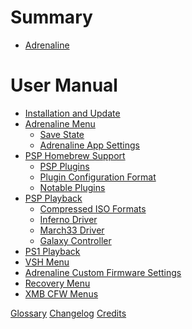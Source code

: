 # Summary

- [Adrenaline](./01-Intro.md)

# User Manual

- [Installation and Update](./02-Install.md)
- [Adrenaline Menu](./03-AdrenalineMenu.md)
	- [Save State](./03-AdrenalineMenu/01-SaveState.md)
	- [Adrenaline App Settings](./03-AdrenalineMenu/02-AdrenalineSettings.md)
- [PSP Homebrew Support](./04-HomebrewSupport.md)
	- [PSP Plugins](./04-HomebrewSupport/01-Plugin.md)
	- [Plugin Configuration Format](./04-HomebrewSupport/02-PluginConfigFormat.md)
	- [Notable Plugins](./04-HomebrewSupport/03-NotablePlugins.md)
- [PSP Playback](./05-PSPPlayback.md)
	- [Compressed ISO Formats](./05-PSPPlayback/01-CompressedIsoFormats.md)
	- [Inferno Driver](./05-PSPPlayback/02-Inferno.md)
	- [March33 Driver](./05-PSPPlayback/03-March33.md)
	- [Galaxy Controller](./05-PSPPlayback/04-Galaxy.md)
- [PS1 Playback](./06-PS1Playback.md)
- [VSH Menu](./07-VSHMenu.md)
- [Adrenaline Custom Firmware Settings](./08-CfwConfiguration.md)
- [Recovery Menu](./09-RecoveryMenu.md)
- [XMB CFW Menus](./10-XmbCfwMenus.md)

<!--
# Developer Manual
- [Development]
-->

[Glossary](./XX-Glossary.md)
[Changelog](./XX-Changelog.md)
[Credits](./XX-Credits.md)
